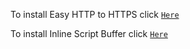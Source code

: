 To install Easy HTTP to HTTPS click [`Here`](https://github.com/Cybo1927/Userscripts/raw/master/Easy%20HTTP%20to%20HTTPS.user.js)

To install Inline Script Buffer click [`Here`](https://github.com/Cybo1927/Userscripts/raw/master/Inline%20Script%20Buffer.user.js)
